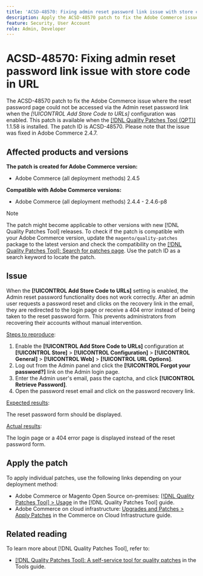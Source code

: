 ```yaml
---
title: 'ACSD-48570: Fixing admin reset password link issue with store code in URL'
description: Apply the ACSD-48570 patch to fix the Adobe Commerce issue where the reset password page could not be accessed via the Admin reset password link when the [!UICONTROL Add Store Code to URLs] configuration was enabled.
feature: Security, User Account
role: Admin, Developer
---
```

# ACSD-48570: Fixing admin reset password link issue with store code in URL

The ACSD-48570 patch to fix the Adobe Commerce issue where the reset password page could not be accessed via the Admin reset password link when the *[!UICONTROL Add Store Code to URLs]* configuration was enabled. This patch is available when the [[!DNL Quality Patches Tool (QPT)]](/help/tools/quality-patches-tool/quality-patches-tool-to-self-serve-quality-patches.md) 1.1.58 is installed. The patch ID is ACSD-48570. Please note that the issue was fixed in Adobe Commerce 2.4.7.

## Affected products and versions

**The patch is created for Adobe Commerce version:**

* Adobe Commerce (all deployment methods) 2.4.5

**Compatible with Adobe Commerce versions:**

* Adobe Commerce (all deployment methods) 2.4.4 - 2.4.6-p8

>[!NOTE]
>
>The patch might become applicable to other versions with new [!DNL Quality Patches Tool] releases. To check if the patch is compatible with your Adobe Commerce version, update the `magento/quality-patches` package to the latest version and check the compatibility on the [[!DNL Quality Patches Tool]: Search for patches page](https://experienceleague.adobe.com/tools/commerce-quality-patches/index.html). Use the patch ID as a search keyword to locate the patch.

## Issue

When the **[!UICONTROL Add Store Code to URLs]** setting is enabled, the Admin reset password functionality does not work correctly. 
After an admin user requests a password reset and clicks on the recovery link in the email, they are redirected to the login page or receive a 404 error instead of being taken to the reset password form. This prevents administrators from recovering their accounts without manual intervention.

<u>Steps to reproduce</u>:

1. Enable the **[!UICONTROL Add Store Code to URLs]** configuration at **[!UICONTROL Store]** > **[!UICONTROL Configuration]** > **[!UICONTROL General]** > **[!UICONTROL Web]** > **[!UICONTROL URL Options]**.
1. Log out from the Admin panel and click the **[!UICONTROL Forgot your password?]** link on the Admin login page.
1. Enter the Admin user's email, pass the captcha, and click **[!UICONTROL Retrieve Password]**.
1. Open the password reset email and click on the password recovery link.

<u>Expected results</u>:

The reset password form should be displayed.

<u>Actual results</u>:

The login page or a 404 error page is displayed instead of the reset password form.

## Apply the patch

To apply individual patches, use the following links depending on your deployment method:

* Adobe Commerce or Magento Open Source on-premises: [[!DNL Quality Patches Tool] > Usage](/help/tools/quality-patches-tool/usage.md) in the [!DNL Quality Patches Tool] guide.
* Adobe Commerce on cloud infrastructure: [Upgrades and Patches > Apply Patches](https://experienceleague.adobe.com/docs/commerce-cloud-service/user-guide/develop/upgrade/apply-patches.html) in the Commerce on Cloud Infrastructure guide.

## Related reading

To learn more about [!DNL Quality Patches Tool], refer to:

* [[!DNL Quality Patches Tool]: A self-service tool for quality patches](/help/tools/quality-patches-tool/quality-patches-tool-to-self-serve-quality-patches.md) in the Tools guide.
